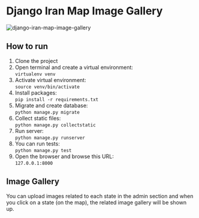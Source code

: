 # Django Iran Map Image Gallery
![django-iran-map-image-gallery](https://s6.uupload.ir/files/2022-01-31_092506_659r.png)
## How to run
1. Clone the project
2. Open terminal and create a virtual environment:
<br />```virtualenv venv```
3. Activate virtual environment:
<br />```source venv/bin/activate```
4. Install packages:
<br />```pip install -r requirements.txt```
5. Migrate and create database:
<br />```python manage.py migrate```
6. Collect static files:
<br />```python manage.py collectstatic```
7. Run server:
<br />```python manage.py runserver```
8. You can run tests:
<br />```python manage.py test```
9. Open the browser and browse this URL:
<br />```127.0.0.1:8000```
## Image Gallery
You can upload images related to each state in the admin section and when you click on a state (on the map), the related image gallery will be shown up.
